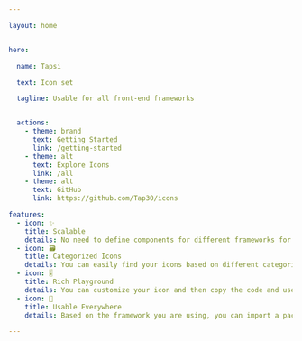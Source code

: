 ```yaml
---

layout: home


hero:

  name: Tapsi

  text: Icon set

  tagline: Usable for all front-end frameworks


  actions:
    - theme: brand
      text: Getting Started
      link: /getting-started
    - theme: alt
      text: Explore Icons
      link: /all
    - theme: alt
      text: GitHub
      link: https://github.com/Tap30/icons

features:
  - icon: ✨
    title: Scalable
    details: No need to define components for different frameworks for adding an icon! You only need to add your new icon and everything will be handled in the background!
  - icon: 🗃️
    title: Categorized Icons
    details: You can easily find your icons based on different categories and variants.
  - icon: 🎚️
    title: Rich Playground
    details: You can customize your icon and then copy the code and use it on your projects
  - icon: 🧩
    title: Usable Everywhere
    details: Based on the framework you are using, you can import a package in your project and use our icons.

---
```


